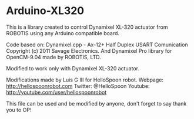 Arduino-XL320
=============

This is a library created to control Dynamixel XL-320 actuator from ROBOTIS using any Arduino compatible board.

 Code based on:
 Dynamixel.cpp - Ax-12+ Half Duplex USART Comunication
 Copyright (c) 2011 Savage Electronics.
 And Dynamixel Pro library for OpenCM-9.04 made by ROBOTIS, LTD.

 Modified to work only with Dynamixel XL-320 actuator.

 Modifications made by Luis G III for HelloSpoon robot.
 Webpage: http://hellospoonrobot.com
 Twitter: @HelloSpoon
 Youtube: http://youtube.com/user/hellospoonrobot

 This file can be used and be modified by anyone, 
 don't forget to say thank you to OP!
